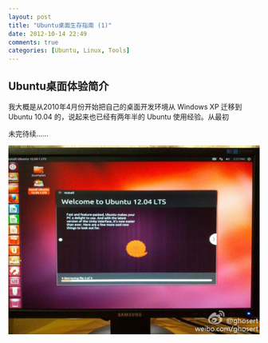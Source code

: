 ```yaml
---
layout: post
title: "Ubuntu桌面生存指南 (1)"
date: 2012-10-14 22:49
comments: true
categories: [Ubuntu, Linux, Tools]
---
```



Ubuntu桌面体验简介
--------------------------

我大概是从2010年4月份开始把自己的桌面开发环境从 Windows XP 迁移到 Ubuntu 10.04 的，说起来也已经有两年半的 Ubuntu 使用经验。从最初

未完待续......

<!--more-->

![Ubuntu12.04_Install][1]



[1]: /images/ubuntu_living_handbook/ubuntu12.04_install.jpg
